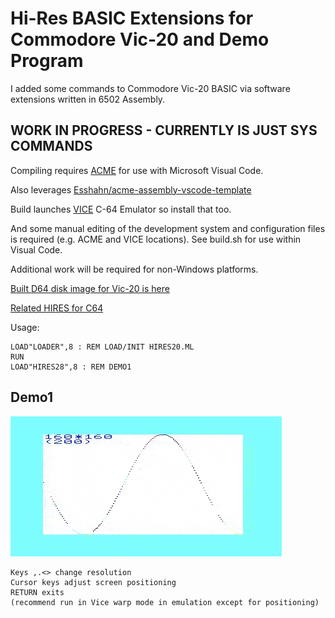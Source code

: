 # Hi-Res BASIC Extensions for Commodore Vic-20 and Demo Program #

I added some commands to Commodore Vic-20 BASIC via software extensions
written in 6502 Assembly.

## WORK IN PROGRESS - CURRENTLY IS JUST SYS COMMANDS ##

Compiling requires [ACME](https://sourceforge.net/projects/acme-crossass/) for use with Microsoft Visual Code.  

Also leverages [Esshahn/acme-assembly-vscode-template](https://github.com/Esshahn/acme-assembly-vscode-template)

Build launches [VICE](http://vice-emu.sourceforge.net/index.html#download) C-64 Emulator so install that too.

And some manual editing of the development system and configuration files is required (e.g. ACME and VICE locations).  See build.sh for use within Visual Code.

Additional work will be required for non-Windows platforms.

[Built D64 disk image for Vic-20 is here](https://github.com/davervw/hires-vic-20/raw/master/build/hires20.d64)

[Related HIRES for C64](https://github.com/davervw/hires-c64)

Usage:

    LOAD"LOADER",8 : REM LOAD/INIT HIRES20.ML
    RUN
    LOAD"HIRES28",8 : REM DEMO1

## Demo1 ##

![Demo1](https://github.com/davervw/hires-vic-20/raw/master/doc/media/demo1/video.gif)

    Keys ,.<> change resolution
    Cursor keys adjust screen positioning
    RETURN exits
    (recommend run in Vice warp mode in emulation except for positioning)
